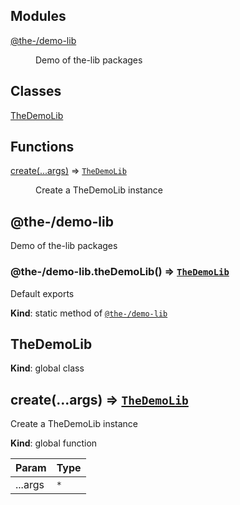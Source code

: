 <!--- Code generated by @the-/script-doc. DO NOT EDIT. -->

## Modules

<dl>
<dt><a href="#module_@the-/demo-lib">@the-/demo-lib</a></dt>
<dd><p>Demo of the-lib packages</p>
</dd>
</dl>

## Classes

<dl>
<dt><a href="#TheDemoLib">TheDemoLib</a></dt>
<dd></dd>
</dl>

## Functions

<dl>
<dt><a href="#create">create(...args)</a> ⇒ <code><a href="#TheDemoLib">TheDemoLib</a></code></dt>
<dd><p>Create a TheDemoLib instance</p>
</dd>
</dl>

<a name="module_@the-/demo-lib"></a>

## @the-/demo-lib
Demo of the-lib packages

<a name="module_@the-/demo-lib.theDemoLib"></a>

### @the-/demo-lib.theDemoLib() ⇒ [<code>TheDemoLib</code>](#TheDemoLib)
Default exports

**Kind**: static method of [<code>@the-/demo-lib</code>](#module_@the-/demo-lib)  
<a name="TheDemoLib"></a>

## TheDemoLib
**Kind**: global class  
<a name="create"></a>

## create(...args) ⇒ [<code>TheDemoLib</code>](#TheDemoLib)
Create a TheDemoLib instance

**Kind**: global function  

| Param | Type |
| --- | --- |
| ...args | <code>\*</code> | 

